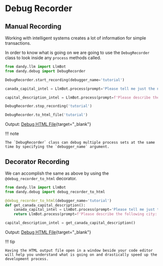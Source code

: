 # Debug Recorder

## Manual Recording

Working with intelligent systems creates a lot of information for simple transactions.

In order to know what is going on we are going to use the `DebugRecorder` class to look inside any `process` methods called.

```python
from dandy.llm import LlmBot
from dandy.debug import DebugRecorder

DebugRecorder.start_recording(debugger_name='tutorial')

canada_capital_intel = LlmBot.process(prompt='Please tell me just the name only of the city that is the capital of Canada?')

capital_description_intel = LlmBot.process(prompt=f'Please describe the following city: {canada_capital_intel.text}')

DebugRecorder.stop_recording('tutorial')

DebugRecorder.to_html_file('tutorial')
```

Output: [Debug HTML File](tutorial_debug_output.html){target="_blank"}

!!! note

    The `DebugRecorder` class can debug multiple process sets at the same time by specifying the `debugger_name` argument.

## Decorator Recording

We can accomplish the same as above by using the `@debug_recorder_to_html` decorator.

```python
from dandy.llm import LlmBot
from dandy.debug import debug_recorder_to_html

@debug_recorder_to_html(debugger_name='tutorial')
def get_canada_capital_description():
    canada_capital_intel = LlmBot.process(prompt='Please tell me just the name only of the city that is the capital of Canada?')
    return LlmBot.process(prompt=f'Please describe the following city: {canada_capital_intel.text}')

capital_description_intel = get_canada_capital_description()
```

Output: [Debug HTML File](tutorial_debug_output.html){target="_blank"}

!!! tip

    Having the HTML output file open in a window beside your code editor will help you understand what is going on and drastically speed up the development process.
